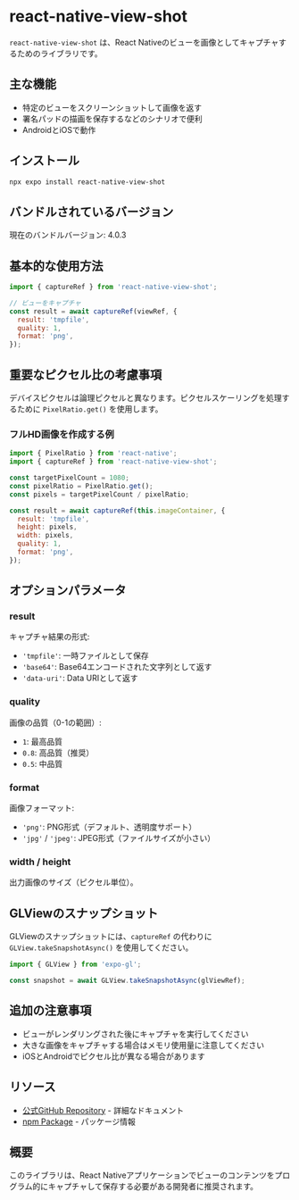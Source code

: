 # react-native-view-shot

`react-native-view-shot` は、React Nativeのビューを画像としてキャプチャするためのライブラリです。

## 主な機能

- 特定のビューをスクリーンショットして画像を返す
- 署名パッドの描画を保存するなどのシナリオで便利
- AndroidとiOSで動作

## インストール

```bash
npx expo install react-native-view-shot
```

## バンドルされているバージョン

現在のバンドルバージョン: 4.0.3

## 基本的な使用方法

```javascript
import { captureRef } from 'react-native-view-shot';

// ビューをキャプチャ
const result = await captureRef(viewRef, {
  result: 'tmpfile',
  quality: 1,
  format: 'png',
});
```

## 重要なピクセル比の考慮事項

デバイスピクセルは論理ピクセルと異なります。ピクセルスケーリングを処理するために `PixelRatio.get()` を使用します。

### フルHD画像を作成する例

```javascript
import { PixelRatio } from 'react-native';
import { captureRef } from 'react-native-view-shot';

const targetPixelCount = 1080;
const pixelRatio = PixelRatio.get();
const pixels = targetPixelCount / pixelRatio;

const result = await captureRef(this.imageContainer, {
  result: 'tmpfile',
  height: pixels,
  width: pixels,
  quality: 1,
  format: 'png',
});
```

## オプションパラメータ

### result

キャプチャ結果の形式:

- `'tmpfile'`: 一時ファイルとして保存
- `'base64'`: Base64エンコードされた文字列として返す
- `'data-uri'`: Data URIとして返す

### quality

画像の品質（0-1の範囲）:

- `1`: 最高品質
- `0.8`: 高品質（推奨）
- `0.5`: 中品質

### format

画像フォーマット:

- `'png'`: PNG形式（デフォルト、透明度サポート）
- `'jpg'` / `'jpeg'`: JPEG形式（ファイルサイズが小さい）

### width / height

出力画像のサイズ（ピクセル単位）。

## GLViewのスナップショット

GLViewのスナップショットには、`captureRef` の代わりに `GLView.takeSnapshotAsync()` を使用してください。

```javascript
import { GLView } from 'expo-gl';

const snapshot = await GLView.takeSnapshotAsync(glViewRef);
```

## 追加の注意事項

- ビューがレンダリングされた後にキャプチャを実行してください
- 大きな画像をキャプチャする場合はメモリ使用量に注意してください
- iOSとAndroidでピクセル比が異なる場合があります

## リソース

- [公式GitHub Repository](https://github.com/gre/react-native-view-shot) - 詳細なドキュメント
- [npm Package](https://www.npmjs.com/package/react-native-view-shot) - パッケージ情報

## 概要

このライブラリは、React Nativeアプリケーションでビューのコンテンツをプログラム的にキャプチャして保存する必要がある開発者に推奨されます。

